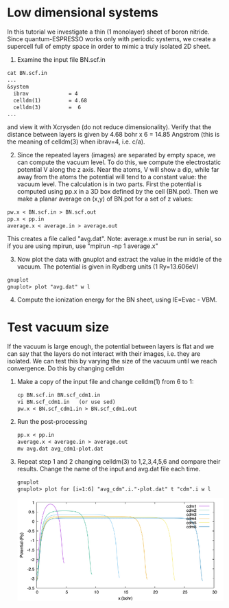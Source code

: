 # Low dimensional systems
In this tutorial we investigate a thin (1 monolayer) sheet of boron nitride.
Since quantum-ESPRESSO works only with periodic systems, we create a supercell full of empty space in order to mimic a truly isolated 2D sheet.
  1. Examine the input file BN.scf.in 
  ```
  cat BN.scf.in
  ...
  &system
    ibrav             = 4
    celldm(1)         = 4.68
    celldm(3)         =  6
  ... 
  ```
  and view it with Xcrysden (do not reduce dimensionality). 
  Verify that the distance between layers is given by 4.68 bohr x 6 = 14.85 Angstrom (this is the meaning of celldm(3) when ibrav=4, i.e. c/a).

  2. Since the repeated layers (images) are separated by empty space, we can compute the vacuum level. To do this, we compute the electrostatic potential V along the z axis. Near the atoms, V will show a dip, while far away from the atoms the potential will tend to a constant value: the vacuum level. The calculation is in two parts. First the potential is computed using pp.x in a 3D box defined by the cell (BN.pot). Then we make a planar average on (x,y) of BN.pot for a set of z values:
  ```
  pw.x < BN.scf.in > BN.scf.out   
  pp.x < pp.in
  average.x < average.in > average.out
  ```
  This creates a file called "avg.dat".
  Note: average.x must be run in serial, so if you are using mpirun, use "mpirun -np 1 average.x"

  3. Now plot the data with gnuplot and extract the value in the middle of the vacuum. The potential is given in Rydberg units (1 Ry=13.606eV)
  ```
  gnuplot
  gnuplot> plot "avg.dat" w l
  ```

  4. Compute the ionization energy for the BN sheet, using IE=Evac - VBM. 

# Test vacuum size
If the vacuum is large enough, the potential between layers is flat and we can say that the layers do not interact with their images, i.e. they are isolated. We can test this by varying the size of the vacuum until we reach convergence. Do this by changing celldm

 1. Make a copy of the input file and change celldm(1) from 6 to 1:
    ```
    cp BN.scf.in BN.scf_cdm1.in
    vi BN.scf_cdm1.in   (or use sed)
    pw.x < BN.scf_cdm1.in > BN.scf_cdm1.out  
    ```

 2. Run the post-processing
    ```
    pp.x < pp.in
    average.x < average.in > average.out
    mv avg.dat avg_cdm1-plot.dat
    ```

 3. Repeat step 1 and 2 changing celldm(3) to 1,2,3,4,5,6 and compare their results. Change the name of the input and avg.dat file each time.
    ```
    gnuplot
    gnuplot> plot for [i=1:6] "avg_cdm".i."-plot.dat" t "cdm".i w l
    ```
    ![Dependence of electrostatic potential on cell size](Ref/Vacuum.png?raw=true "Potential vs cell size")

